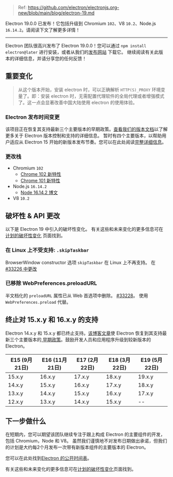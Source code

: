 > Ref: https://github.com/electron/electronjs.org-new/blob/main/blog/electron-19.md

Electron 19.0.0 已发布！它包括升级到 Chromium `102`、V8 `10.2`、Node.js `16.14.2`。请阅读下文了解更多详情！

---

Electron 团队很高兴发布了 Electron 19.0.0！您可以通过 `npm install electron@later` 进行安装，或者从我们的[发布网站](https://www.electronjs.org/releases/stable) 下载它。 继续阅读有关此版本的详细信息，并请分享您的任何反馈！

## 重要变化

> 从这个版本开始，安装 electron 时，可以正确解析 `HTTP(S)_PROXY` 环境变量了。即：安装 electron 时，无需配置代理软件的全局代理或者增强模式了。这一点会显著改善中国大陆使用 electron 的使用体验。

### Electron 发布时间变更

该项目正在恢复其支持最新三个主要版本的早期政策。[查看我们的版本文档](https://www.electronjs.org/docs/latest/tutorial/electron-versioning)以了解更多关于 Electron 版本控制和支持的详细信息。 暂时有四个主要版本，以帮助用户适应从 Electron 15 开始的新版本发布节奏。您可以在此处阅读[完整详细信息](https://www.electronjs.org/blog/8-week-cadence)。

### 更改栈

* Chromium `102`
    * [Chrome 102 新特性](https://developer.chrome.com/blog/new-in-chrome-102/)
    * [Chrome 101 新特性](https://developer.chrome.com/blog/new-in-chrome-101/)
* Node.js `16.14.2`
    * [Node 16.14.2 博文](https://nodejs.org/en/blog/release/v16.14.2/)
* V8 `10.2`

## 破坏性 & API 更改

以下是 Electron 19 中引入的破坏性变化。 有关这些和未来变化的更多信息可在[计划的破坏性变化](https://www.electronjs.org/docs/latest/breaking-changes) 页面找到。

### 在 Linux 上不受支持: `.skipTaskbar`

BrowserWindow constructor 选项 `skipTaskbar` 在 Linux 上不再支持。 在 [#33226 中更改](https://github.com/electron/electron/pull/33226)

### 已移除 WebPreferences.preloadURL

半文档化的 `preloadURL` 属性已从 Web 首选项中删除。 [#33228](https://github.com/electron/electron/pull/33228)。 使用 `WebPreferences.preload` 代替。

## 终止对 15.x.y 和 16.x.y 的支持

Electron 14.x.y 和 15.x.y 都已终止支持。[该博客文章](https://www.electronjs.org/blog/8-week-cadence/#-will-electron-extend-the-number-of-supported-versions)使 Electron 恢复到其支持最新三个主要版本的[ 早期政策](https://www.electronjs.org/docs/latest/tutorial/electron-timelines#version-support-policy)。鼓励开发人员和应用程序升级到较新版本的 Electron。

| E15 (9月21日) | E16 (11月21日) | E17 (2月22日) | E18 (3月22日) | E19 (5月22日) |
| ----------- | ------------ | ----------- | ----------- | ----------- |
| 15.x.y      | 16.x.y       | 17.x.y      | 18.x.y      | 19.x.y      |
| 14.x.y      | 15.x.y       | 16.x.y      | 17.x.y      | 18.x.y      |
| 13.x.y      | 14.x.y       | 15.x.y      | 16.x.y      | 17.x.y      |
| 12.x.y      | 13.x.y       | 14.x.y      | 15.x.y      | --          |

## 下一步做什么

在短期内，您可以期望该团队继续专注于跟上构成 Electron 的主要组件的开发，包括 Chromium，Node 和 V8。 虽然我们谨慎地不对发布日期做出承诺，但我们的计划是大约每2个月发布一次带有新版本组件的主要版本的 Electron。

您可以在此处找到[Electron 的公开时间表](https://www.electronjs.org/docs/latest/tutorial/electron-timelines)。

有关这些和未来变化的更多信息可在[计划的破坏性变化](https://github.com/electron/electron/blob/main/docs/breaking-changes.md)页面找到。
